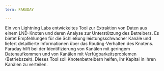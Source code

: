 ```yaml
---
term: FARADAY

---
```

Ein von Lightning Labs entwickeltes Tool zur Extraktion von Daten aus einem LND-Knoten und deren Analyse zur Unterstützung des Betreibers. Es bietet Empfehlungen für die Schließung leistungsschwacher Kanäle und liefert detaillierte Informationen über das Routing-Verhalten des Knotens. Faraday hilft bei der Identifizierung von Kanälen mit geringem Datenaufkommen und von Kanälen mit Verfügbarkeitsproblemen (Betriebszeit). Dieses Tool soll Knotenbetreibern helfen, ihr Kapital in ihren Kanälen zu verteilen.